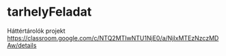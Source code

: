 # tarhelyFeladat
Háttértárolók projekt
https://classroom.google.com/c/NTQ2MTIwNTU1NjE0/a/NjIxMTEzNzczMDAw/details
